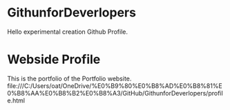 # GithunforDeverlopers
Hello experimental creation Github Profile.
# Webside Profile
This is the portfolio of the Portfolio website.
file:///C:/Users/oat/OneDrive/%E0%B9%80%E0%B8%AD%E0%B8%81%E0%B8%AA%E0%B8%B2%E0%B8%A3/GitHub/GithunforDeverlopers/profile.html